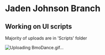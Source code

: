 # Jaden Johnson Branch

## Working on UI scripts

Majority of uploads are in 'Scripts' folder

![Uploading BmoDance.gif…]()
